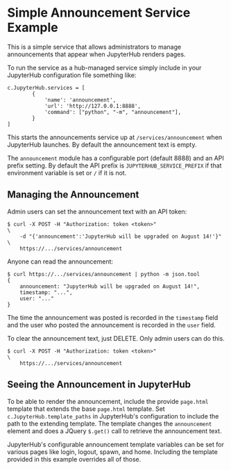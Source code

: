 
# Simple Announcement Service Example

This is a simple service that allows administrators to manage announcements
that appear when JupyterHub renders pages.

To run the service as a hub-managed service simply include in your JupyterHub
configuration file something like:

    c.JupyterHub.services = [
            {
                'name': 'announcement',
                'url': 'http://127.0.0.1:8888',
                'command': ["python", "-m", "announcement"],
            }
    ]

This starts the announcements service up at `/services/announcement` when
JupyterHub launches.  By default the announcement text is empty.

The `announcement` module has a configurable port (default 8888) and an API
prefix setting.  By default the API prefix is `JUPYTERHUB_SERVICE_PREFIX` if
that environment variable is set or `/` if it is not.

## Managing the Announcement

Admin users can set the announcement text with an API token:

    $ curl -X POST -H "Authorization: token <token>"                        \
        -d "{'announcement':'JupyterHub will be upgraded on August 14!'}"   \
        https://.../services/announcement

Anyone can read the announcement:

    $ curl https://.../services/announcement | python -m json.tool
    {
        announcement: "JupyterHub will be upgraded on August 14!",
        timestamp: "...",
        user: "..."
    }

The time the announcement was posted is recorded in the `timestamp` field and
the user who posted the announcement is recorded in the `user` field.

To clear the announcement text, just DELETE.  Only admin users can do this.

    $ curl -X POST -H "Authorization: token <token>"                        \
        https://.../services/announcement

## Seeing the Announcement in JupyterHub

To be able to render the announcement, include the provide `page.html` template
that extends the base `page.html` template.  Set `c.JupyterHub.template_paths`
in JupyterHub's configuration to include the path to the extending template.
The template changes the `announcement` element and does a JQuery `$.get()` call
to retrieve the announcement text.

JupyterHub's configurable announcement template variables can be set for various
pages like login, logout, spawn, and home.  Including the template provided in
this example overrides all of those.
